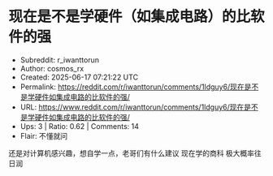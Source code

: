 # 现在是不是学硬件（如集成电路）的比软件的强

- Subreddit: r_iwanttorun
- Author: cosmos_rx
- Created: 2025-06-17 07:21:22 UTC
- Permalink: https://reddit.com/r/iwanttorun/comments/1ldguy6/现在是不是学硬件如集成电路的比软件的强/
- URL: https://www.reddit.com/r/iwanttorun/comments/1ldguy6/现在是不是学硬件如集成电路的比软件的强/
- Ups: 3 | Ratio: 0.62 | Comments: 14
- Flair: 不懂就问


还是对计算机感兴趣，想自学一点，老哥们有什么建议 现在学的商科
极大概率往日润

